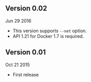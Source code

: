 ## Version 0.02

Jun 29 2016

* This version supports `--net` option.
* API 1.21 for Docker 1.7 is required.

## Version 0.01

Oct 21 2015

* First release
